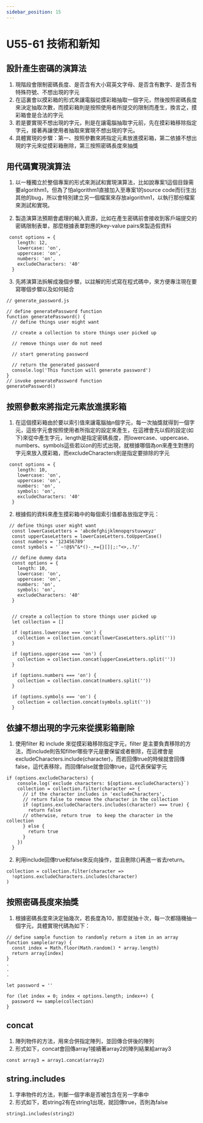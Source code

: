 ```yaml
---
sidebar_position: 15
---
```




# U55-61 技術和新知



## 設計產生密碼的演算法
1. 現階段會限制密碼長度、是否含有大小寫英文字母、是否含有數字、是否含有特殊符號、不想出現的字元
2. 在這裏會以摸彩箱的形式來讓電腦從摸彩箱抽取一個字元，然後按照密碼長度來決定抽取次數，而摸彩箱則是按照使用者所提交的限制而產生，換言之，摸彩箱會是合法的字元
3. 若是要實現不想出現的字元，則是在讓電腦抽取字元前，先在摸彩箱移除指定字元，接著再讓使用者抽取來實現不想出現的字元。
4. 具體實現的步驟：第一、按照參數來將指定元素放進摸彩箱，第二依據不想出現的字元來從摸彩箱刪除，第三按照密碼長度來抽獎


## 用代碼實現演算法
1. 以一種獨立於整個專案的形式來測試和實現演算法，比如說專案1這個目錄需要algorithm1，但為了怕algorithm1直接加入至專案1的source code而衍生出其他的bug，所以會特別建立另一個檔案來存放algorithm1，以執行那份檔案來測試和實現。

2. 製造演算法預期會處理的輸入資源，比如在產生密碼前會接收到客戶端提交的密碼限制表單，那麼根據表單對應的key-value pairs來製造假資料
```
 const options = {
    length: 12,
    lowercase: 'on',
    uppercase: 'on',
    numbers: 'on',
    excludeCharacters: '40'
  }
```


3. 先將演算法拆解成幾個步驟，以註解的形式寫在程式碼中，來方便專注現在要寫哪個步驟以及如何結合
```
// generate_password.js

// define generatePassword function
function generatePassword() {
  // define things user might want

  // create a collection to store things user picked up

  // remove things user do not need

  // start generating password

  // return the generated password
  console.log('This function will generate password')
}
// invoke generatePassword function 
generatePassword()
```


## 按照參數來將指定元素放進摸彩箱
1. 在這個摸彩箱由於要以索引值來讓電腦抽n個字元，每一次抽獎就得到一個字元，這些字元會按照使用者所指定的設定來產生，在這裡會先以假的設定(如下)來從中產生字元，length是指定密碼長度，而lowercase、uppercase、numbers、symbols這些若以on的形式出現，就根據哪個為on來產生對應的字元來放入摸彩箱，而excludeCharacters則是指定要排除的字元
```
 const options = {
    length: 10,
    lowercase: 'on',
    uppercase: 'on',
    numbers: 'on',
    symbols: 'on',
    excludeCharacters: '40'
  }
```
2. 根據假的資料來產生摸彩箱中的每個索引值都各放指定字元：
```
 // define things user might want
  const lowerCaseLetters = 'abcdefghijklmnopqrstuvwxyz'
  const upperCaseLetters = lowerCaseLetters.toUpperCase()
  const numbers = '123456789'
  const symbols = '`~!@$%^&*()-_+={}[]|;:"<>,.?/'

  // define dummy data
  const options = {
    length: 10,
    lowercase: 'on',
    uppercase: 'on',
    numbers: 'on',
    symbols: 'on',
    excludeCharacters: '40'
  }


  // create a collection to store things user picked up
  let collection = []

  if (options.lowercase === 'on') {
    collection = collection.concat(lowerCaseLetters.split(''))
  }

  if (options.uppercase === 'on') {
    collection = collection.concat(upperCaseLetters.split(''))
  }

  if (options.numbers === 'on') {
    collection = collection.concat(numbers.split(''))
  }

  if (options.symbols === 'on') {
    collection = collection.concat(symbols.split(''))
  }
```


## 依據不想出現的字元來從摸彩箱刪除
1. 使用filter 和 include 來從摸彩箱移除指定字元，filter 是主要負責移除的方法，而include則告知filter哪些字元是要保留或者刪除，在這裡會是excludeCharacters.include(character)，而若回傳true的時候就會回傳false，這代表移除，而回傳false就會回傳true，這代表保留字元
```
if (options.excludeCharacters) {
    console.log(`exclude characters: ${options.excludeCharacters}`)
    collection = collection.filter(character => {
      // if the character includes in 'excludeCharacters',
      // return false to remove the character in the collection
      if (options.excludeCharacters.includes(character) === true) {
        return false
      // otherwise, return true  to keep the character in the collection
      } else {
        return true
      }
    })
  }
```
2. 利用include回傳true和false來反向操作，並且刪除{}再進一省去return。
```
collection = collection.filter(character =>
  !options.excludeCharacters.includes(character)
)
```

## 按照密碼長度來抽獎
1. 根據密碼長度來決定抽幾次，若長度為10，那麼就抽十次，每一次都隨機抽一個字元，具體實現代碼為如下：

```
// define sample function to randomly return a item in an array
function sample(array) {
  const index = Math.floor(Math.random() * array.length)
  return array[index]
}
.
.
.

let password = ''

for (let index = 0; index < options.length; index++) {
  password += sample(collection)
}
```


## concat
1. 陣列物件的方法，用來合併指定陣列，並回傳合併後的陣列
2. 形式如下，concat會回傳array1接續著array2的陣列結果給array3
```
const array3 = array1.concat(array2)
```


## string.includes
1. 字串物件的方法，判斷一個字串是否被包含在另一字串中
2. 形式如下，若string2有在string1出現，就回傳true，否則為false
```
string1.includes(string2)
```